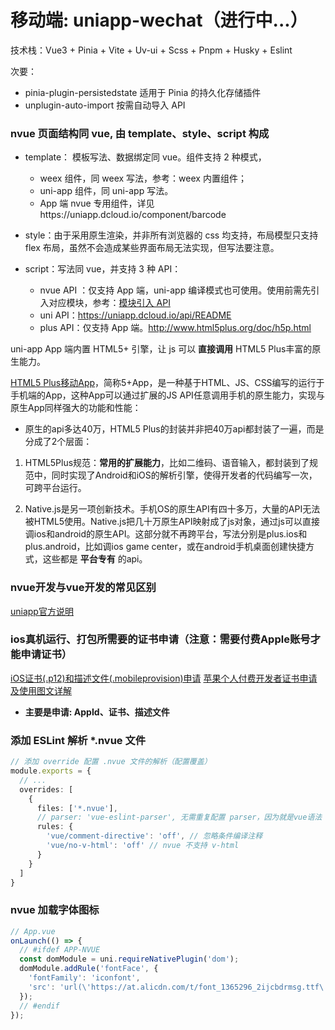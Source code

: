 # 移动端: uniapp-wechat（进行中...）

技术栈：Vue3 + Pinia + Vite + Uv-ui + Scss + Pnpm + Husky + Eslint

次要：
- pinia-plugin-persistedstate 适用于 Pinia 的持久化存储插件
- unplugin-auto-import 按需自动导入 API

### nvue 页面结构同 vue, 由 template、style、script 构成

- template： 模板写法、数据绑定同 vue。组件支持 2 种模式，
  - weex 组件，同 weex 写法，参考：weex 内置组件；
  - uni-app 组件，同 uni-app 写法。
  - App 端 nvue 专用组件，详见https://uniapp.dcloud.io/component/barcode

- style：由于采用原生渲染，并非所有浏览器的 css 均支持，布局模型只支持 flex 布局，虽然不会造成某些界面布局无法实现，但写法要注意。

- script：写法同 vue，并支持 3 种 API：
  - nvue API ：仅支持 App 端，uni-app 编译模式也可使用。使用前需先引入对应模块，参考：[模块引入 API](https://uniapp.dcloud.net.cn/tutorial/nvue-api.html)
  - uni API：https://uniapp.dcloud.io/api/README
  - plus API：仅支持 App 端。http://www.html5plus.org/doc/h5p.html

uni-app App 端内置 HTML5+ 引擎，让 js 可以 **直接调用** HTML5 Plus丰富的原生能力。

[HTML5 Plus移动App](https://ask.dcloud.net.cn/article/89)，简称5+App，是一种基于HTML、JS、CSS编写的运行于手机端的App，这种App可以通过扩展的JS API任意调用手机的原生能力，实现与原生App同样强大的功能和性能：

- 原生的api多达40万，HTML5 Plus的封装并非把40万api都封装了一遍，而是分成了2个层面：

1. HTML5Plus规范：**常用的扩展能力**，比如二维码、语音输入，都封装到了规范中，同时实现了Android和iOS的解析引擎，使得开发者的代码编写一次，可跨平台运行。

2. Native.js是另一项创新技术。手机OS的原生API有四十多万，大量的API无法被HTML5使用。Native.js把几十万原生API映射成了js对象，通过js可以直接调ios和android的原生API。这部分就不再跨平台，写法分别是plus.ios和plus.android，比如调ios game center，或在android手机桌面创建快捷方式，这些都是 **平台专有** 的api。

### nvue开发与vue开发的常见区别
[uniapp官方说明](https://uniapp.dcloud.net.cn/tutorial/nvue-outline.html#nvue%E5%BC%80%E5%8F%91%E4%B8%8Evue%E5%BC%80%E5%8F%91%E7%9A%84%E5%B8%B8%E8%A7%81%E5%8C%BA%E5%88%AB)

### ios真机运行、打包所需要的证书申请（**注意：需要付费Apple账号才能申请证书**）
[iOS证书(.p12)和描述文件(.mobileprovision)申请](https://ask.dcloud.net.cn/article/152)
[苹果个人付费开发者证书申请及使用图文详解](https://cloud.tencent.com/developer/article/1863935)

- **主要是申请: AppId、证书、描述文件**

### 添加 ESLint 解析 *.nvue 文件

``` ts
// 添加 override 配置 .nvue 文件的解析（配置覆盖）
module.exports = {
  // ...
  overrides: [
    {
      files: ['*.nvue'],
      // parser: 'vue-eslint-parser', 无需重复配置 parser，因为就是vue语法
      rules: {
        'vue/comment-directive': 'off', // 忽略条件编译注释
        'vue/no-v-html': 'off' // nvue 不支持 v-html
      }
    }
  ]
}
```

### nvue 加载字体图标

``` ts
// App.vue
onLaunch(() => {
  // #ifdef APP-NVUE 
  const domModule = uni.requireNativePlugin('dom');
  domModule.addRule('fontFace', {
    'fontFamily': 'iconfont',
    'src': 'url(\'https://at.alicdn.com/t/font_1365296_2ijcbdrmsg.ttf\')'
  });
  // #endif
});
```
